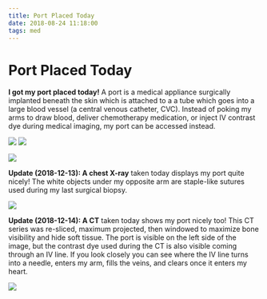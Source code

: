 ```yaml
---
title: Port Placed Today
date: 2018-08-24 11:18:00
tags: med
---
```


# Port Placed Today

**I got my port placed today!** A port is a medical appliance surgically implanted beneath the skin which is attached to a a tube which goes into a large blood vessel (a central venous catheter, CVC). Instead of poking my arms to draw blood, deliver chemotherapy medication, or inject IV contrast dye during medical imaging, my port can be accessed instead.

<div class="center small">

![](implanted-infusion-port.jpg)
![](port-diagram.jpg)

</div>

<div class="center border medium">

![](kane-and-scott.jpg)

</div>

**Update (2018-12-13): A chest X-ray** taken today displays my port quite nicely! The white objects under my opposite arm are staple-like sutures used during my last surgical biopsy.

<div class="center border medium">

![](xray1-2.png)

</div>

**Update (2018-12-14): A CT** taken today shows my port nicely too! This CT series was re-sliced, maximum projected, then windowed to maximize bone visibility and hide soft tissue. The port is visible on the left side of the image, but the contrast dye used during the CT is also visible coming through an IV line. If you look closely you can see where the IV line turns into a needle, enters my arm, fills the veins, and clears once it enters my heart.

<div class="center border medium">

![](xray-powerport.png)

</div>